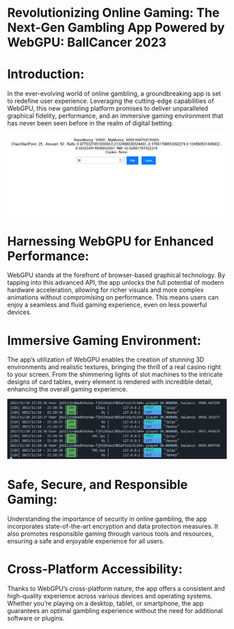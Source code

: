# Revolutionizing Online Gaming: The Next-Gen Gambling App Powered by WebGPU: BallCancer 2023

# Introduction:
In the ever-evolving world of online gambling, a groundbreaking app is set to redefine user experience. Leveraging the cutting-edge capabilities of WebGPU, this new gambling platform promises to deliver unparalleled graphical fidelity, performance, and an immersive gaming environment that has never been seen before in the realm of digital betting.

![](balls1.jpeg)

# Harnessing WebGPU for Enhanced Performance:
WebGPU stands at the forefront of browser-based graphical technology. By tapping into this advanced API, the app unlocks the full potential of modern hardware acceleration, allowing for richer visuals and more complex animations without compromising on performance. This means users can enjoy a seamless and fluid gaming experience, even on less powerful devices.

# Immersive Gaming Environment:
The app’s utilization of WebGPU enables the creation of stunning 3D environments and realistic textures, bringing the thrill of a real casino right to your screen. From the shimmering lights of slot machines to the intricate designs of card tables, every element is rendered with incredible detail, enhancing the overall gaming experience.

![](balls2.jpeg)

# Safe, Secure, and Responsible Gaming:
Understanding the importance of security in online gambling, the app incorporates state-of-the-art encryption and data protection measures. It also promotes responsible gaming through various tools and resources, ensuring a safe and enjoyable experience for all users.

# Cross-Platform Accessibility:
Thanks to WebGPU’s cross-platform nature, the app offers a consistent and high-quality experience across various devices and operating systems. Whether you’re playing on a desktop, tablet, or smartphone, the app guarantees an optimal gambling experience without the need for additional software or plugins.



